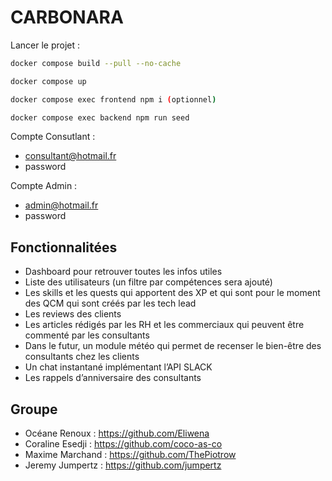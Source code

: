 # CARBONARA

Lancer le projet : 

 ```sh
 docker compose build --pull --no-cache 
 ```
 ```sh
docker compose up 
 ```
 ```sh
 docker compose exec frontend npm i (optionnel) 
 ```
 ```sh
docker compose exec backend npm run seed 
 ```

Compte Consutlant : 
- consultant@hotmail.fr
- password

Compte Admin : 
 - admin@hotmail.fr
 - password

## Fonctionnalitées

- Dashboard pour retrouver toutes les infos utiles 
- Liste des utilisateurs (un filtre par compétences sera ajouté)
- Les skills et les quests qui apportent des XP et qui sont pour le moment des QCM qui sont créés par les tech lead
- Les reviews des clients
- Les articles rédigés par les RH et les commerciaux qui peuvent être commenté par les consultants
- Dans le futur, un module météo qui permet de recenser le bien-être des consultants chez les clients
- Un chat instantané implémentant l’API SLACK
- Les rappels d’anniversaire des consultants

## Groupe 

- Océane Renoux : https://github.com/Eliwena
- Coraline Esedji : https://github.com/coco-as-co
- Maxime Marchand : https://github.com/ThePiotrow
- Jeremy Jumpertz : https://github.com/jumpertz